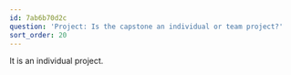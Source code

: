 ```yaml
---
id: 7ab6b70d2c
question: 'Project: Is the capstone an individual or team project?'
sort_order: 20
---
```


It is an individual project.